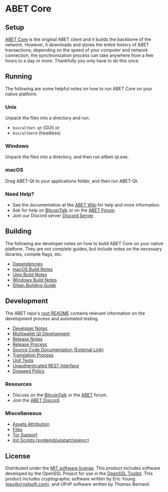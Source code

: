 ABET Core
=============

Setup
---------------------
[ABET Core](http://abet.org/wallet) is the original ABET client and it builds the backbone of the network. However, it downloads and stores the entire history of ABET transactions; depending on the speed of your computer and network connection, the synchronization process can take anywhere from a few hours to a day or more. Thankfully you only have to do this once.

Running
---------------------
The following are some helpful notes on how to run ABET Core on your native platform.

### Unix

Unpack the files into a directory and run:

- `bin/altbet-qt` (GUI) or
- `bin/altbetd` (headless)

### Windows

Unpack the files into a directory, and then run altbet-qt.exe.

### macOS

Drag ABET-Qt to your applications folder, and then run ABET-Qt.

### Need Help?

* See the documentation at the [ABET Wiki](https://github.com/ABET-Project/ABET/wiki)
for help and more information.
* Ask for help on [BitcoinTalk](https://bitcointalk.org/index.php?topic=1262920.0) or on the [ABET Forum](http://forum.abet.org/).
* Join our Discord server [Discord Server](https://discord.abet.org)

Building
---------------------
The following are developer notes on how to build ABET Core on your native platform. They are not complete guides, but include notes on the necessary libraries, compile flags, etc.

- [Dependencies](dependencies.md)
- [macOS Build Notes](build-osx.md)
- [Unix Build Notes](build-unix.md)
- [Windows Build Notes](build-windows.md)
- [Gitian Building Guide](gitian-building.md)

Development
---------------------
The ABET repo's [root README](/README.md) contains relevant information on the development process and automated testing.

- [Developer Notes](developer-notes.md)
- [Multiwallet Qt Development](multiwallet-qt.md)
- [Release Notes](release-notes.md)
- [Release Process](release-process.md)
- [Source Code Documentation (External Link)](https://www.fuzzbawls.pw/abet/doxygen/)
- [Translation Process](translation_process.md)
- [Unit Tests](unit-tests.md)
- [Unauthenticated REST Interface](REST-interface.md)
- [Dnsseed Policy](dnsseed-policy.md)

### Resources
* Discuss on the [BitcoinTalk](https://bitcointalk.org/index.php?topic=1262920.0) or the [ABET](http://forum.abet.org/) forum.
* Join the [ABET Discord](https://discord.abet.org).

### Miscellaneous
- [Assets Attribution](assets-attribution.md)
- [Files](files.md)
- [Tor Support](tor.md)
- [Init Scripts (systemd/upstart/openrc)](init.md)

License
---------------------
Distributed under the [MIT software license](/COPYING).
This product includes software developed by the OpenSSL Project for use in the [OpenSSL Toolkit](https://www.openssl.org/). This product includes
cryptographic software written by Eric Young ([eay@cryptsoft.com](mailto:eay@cryptsoft.com)), and UPnP software written by Thomas Bernard.
